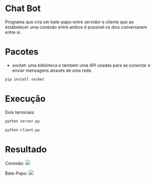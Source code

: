 # Chat Bot

Programa que cria um bate-papo entre servidor e cliente que ao estabelecer uma conexão entre ambos é possível os dois conversarem entre si.

# Pacotes

- socket: uma biblioteca e também uma API usadas para se conectar e enviar mensagens através de uma rede.

```bash
pip install socket
```

# Execução

Dois terminais:

```bash
python server.py
```

```bash
python client.py
```

# Resultado

Conexão:
<span>
    <img src="https://user-images.githubusercontent.com/85804895/206858325-3c789a26-4df5-47f3-adbf-044b7c94c840.gif">
</span>

Bate-Papo:
<span>
    <img src="https://user-images.githubusercontent.com/85804895/206858370-8acdc0f1-92ef-47db-8758-2c4658ed065d.gif">
</span>

